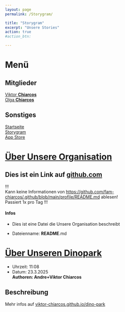 ```yaml
---
layout: page
permalink: /Storygram/

title: "Storygram"
excerpt: "Unsere Stories"
action: true
#action_btn:

---
```

# Menü
## Mitglieder
[Viktor **Chiarcos**](https://viktor-chiarcos.github.io)\
[Olga **Chiarcos**](https://viktor-chiarcos.github.io)
## Sonstiges
[Startseite](/)\
[Storygram](/Storygram)\
[App Store](/app-store/)

# [Über Unsere Organisation](https://github.com/fam-chiarcos/.github/blob/main/profile/README.md)
## Dies ist ein Link auf [github.com](https://github.com)
!!!\
Kann keine Informationen von https://github.com/fam-chiarcos/.github/blob/main/profile/README.md ablesen!\
Passiert 1x pro Tag
!!!

#### Infos

+ Dies ist eine Datei die Unsere Organisation beschreibt

+ Dateienname: **README**.md


# [Über Unseren Dinopark](/Storygram/storys/2025-3-23/dino-park/)
- Uhrzeit: 11:08
- Datum: 23.3.2025\
**Authoren: Andre+Viktor Chiarcos**

## Beschreibung
Mehr infos auf [viktor-chiarcos.github.io/dino-park](https://viktor-chiarcos.github.io/dino-park)
